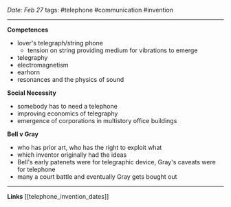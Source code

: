 *Date: Feb 27*
tags: #telephone #communication #invention 

---
**Competences**
- lover's telegraph/string phone
	- tension on string providing medium for vibrations to emerge
- telegraphy
- electromagnetism
- earhorn
- resonances and the physics of sound

**Social Necessity**
- somebody has to need a telephone
- improving economics of telegraphy
- emergence of corporations in multistory office buildings

**Bell v Gray**
- who has prior art, who has the right to exploit what
- which inventor originally had the ideas
- Bell's early patenets were for telegraphic device, Gray's caveats were for telephone
- many a court battle and eventually Gray gets bought out

---
**Links**
[[telephone_invention_dates]]
